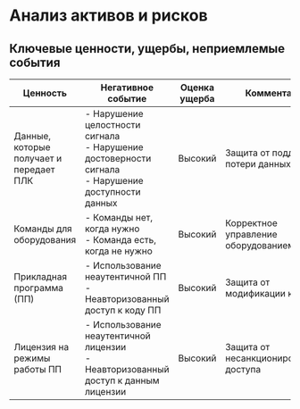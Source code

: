 # Анализ активов и рисков

## Ключевые ценности, ущербы, неприемлемые события

| Ценность                     | Негативное событие                                                                 | Оценка ущерба | Комментарий                          |
|------------------------------|------------------------------------------------------------------------------------|----------------|---------------------------------------|
| Данные, которые получает и передает ПЛК | - Нарушение целостности сигнала<br>- Нарушение достоверности сигнала<br>- Нарушение доступности данных | Высокий        | Защита от подделки и потери данных   |
| Команды для оборудования      | - Команды нет, когда нужно<br>- Команда есть, когда не нужно                              | Высокий        | Корректное управление оборудованием  |
| Прикладная программа (ПП)    | - Использование неаутентичной ПП<br>- Неавторизованный доступ к коду ПП                   | Высокий        | Защита от модификации кода            |
| Лицензия на режимы работы ПП | - Использование неаутентичной лицензии<br>- Неавторизованный доступ к данным лицензии         | Высокий        | Защита от несанкционированного доступа |
